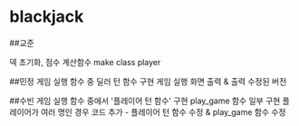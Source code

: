 # blackjack

##교준

덱 초기화, 점수 계산함수
make class player

##민정
게임 실행 함수 중 딜러 턴 함수 구현
게임 실행 화면 출력 & 출력 수정된 버전

##수빈
게임 실행 함수 중에서 '플레이어 턴 함수' 구현
play_game 함수 일부 구현
플레이어가 여러 명인 경우 코드 추가 - 플레이어 턴 함수 수정 & play_game 함수 수정
